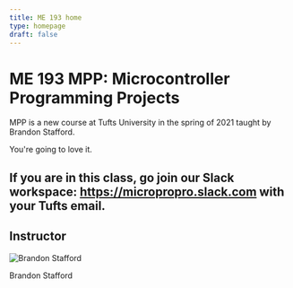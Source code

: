 ```yaml
---
title: ME 193 home
type: homepage
draft: false
---
```


# ME 193 MPP: Microcontroller Programming Projects

MPP is a new course at Tufts University in the spring of 2021 taught by Brandon Stafford.

You're going to love it.

## If you are in this class, go join our Slack workspace: https://micropropro.slack.com with your Tufts email.

## Instructor

![Brandon Stafford](/img/brandon-stafford.jpg)

Brandon Stafford
